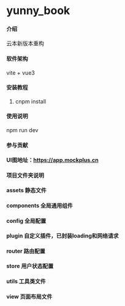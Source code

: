 # yunny_book

#### 介绍
云本新版本重构

#### 软件架构
vite + vue3


#### 安装教程

1.  cnpm install


#### 使用说明

npm run dev

#### 参与贡献

#### UI图地址：https://app.mockplus.cn

#### 项目文件夹说明

#### assets 静态文件

#### components 全局通用组件

#### config 全局配置

#### plugin 自定义插件，已封装loading和网络请求

#### router 路由配置

#### store 用户状态配置

#### utils 工具类文件

#### view 页面布局文件

